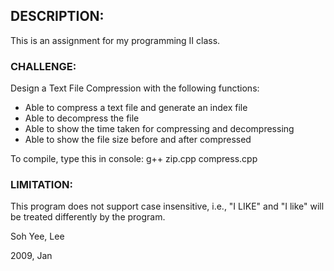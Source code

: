 ## DESCRIPTION:
This is an assignment for my programming II class.

### CHALLENGE:
Design a Text File Compression with the following functions:
- Able to compress a text file and generate an index file
- Able to decompress the file
- Able to show the time taken for compressing and decompressing
- Able to show the file size before and after compressed

To compile, type this in console:
   g++ zip.cpp compress.cpp


### LIMITATION:
This program does not support case insensitive, i.e.,  "I LIKE" and "I like" will be treated 
differently by the program.


Soh Yee, Lee

2009, Jan
